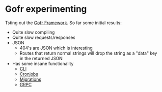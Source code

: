 # Gofr experimenting

Tsting out the [Gofr Framework](https://gofr.dev/). So far some initial results:

- Quite slow compiling
- Quite slow requests/responses
- JSON 
  - 404's are JSON which is interesting
  - Routes that return normal strings will drop the string as a "data" key in the returned JSON
- Has some insane functionality
  - [CLI](https://github.com/gofr-dev/gofr/tree/development/examples/sample-cmd)
  - [Cronjobs](https://github.com/gofr-dev/gofr/tree/development/examples/using-cron-jobs)
  - [Migrations](https://github.com/gofr-dev/gofr/tree/development/examples/using-migrations)
  - [GRPC](https://github.com/gofr-dev/gofr/tree/development/examples/grpc-server) 
